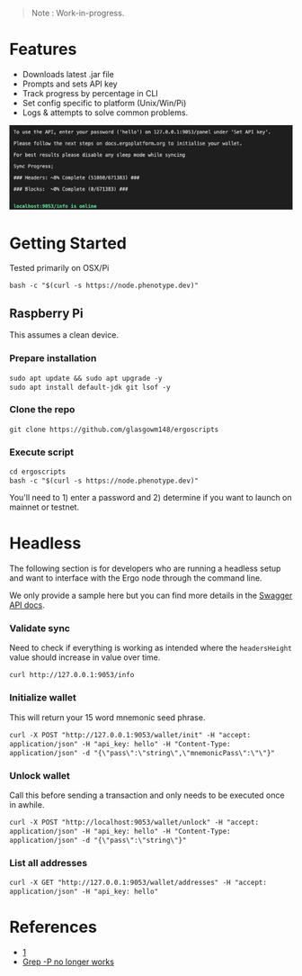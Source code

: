 
> Note : Work-in-progress.

# Features

- Downloads latest .jar file
- Prompts and sets API key
- Track progress by percentage in CLI
- Set config specific to platform (Unix/Win/Pi)
- Logs & attempts to solve common problems.

![CLI](/run.png)


# Getting Started

Tested primarily on OSX/Pi

```
bash -c "$(curl -s https://node.phenotype.dev)"
```

## Raspberry Pi

This assumes a clean device.

### Prepare installation
```
sudo apt update && sudo apt upgrade -y
sudo apt install default-jdk git lsof -y
```

### Clone the repo
```
git clone https://github.com/glasgowm148/ergoscripts
```

### Execute script
```
cd ergoscripts
bash -c "$(curl -s https://node.phenotype.dev)"
```

You'll need to 1) enter a password and 2) determine if you want to launch on mainnet or testnet.


# Headless

The following section is for developers who are running a headless setup and want to interface with the Ergo node through the command line. 

We only provide a sample here but you can find more details in the [Swagger API docs](https://docs.ergoplatform.com/node/swagger/#main-methods).

### Validate sync

Need to check if everything is working as intended where the `headersHeight` value should increase in value over time.

```
curl http://127.0.0.1:9053/info
```

### Initialize wallet

This will return your 15 word mnemonic seed phrase.

```
curl -X POST "http://127.0.0.1:9053/wallet/init" -H "accept: application/json" -H "api_key: hello" -H "Content-Type: application/json" -d "{\"pass\":\"string\",\"mnemonicPass\":\"\"}"
```

### Unlock wallet

Call this before sending a transaction and only needs to be executed once in awhile.

```
curl -X POST "http://localhost:9053/wallet/unlock" -H "accept: application/json" -H "api_key: hello" -H "Content-Type: application/json" -d "{\"pass\":\"string\"}"
```

### List all addresses
```
curl -X GET "http://127.0.0.1:9053/wallet/addresses" -H "accept: application/json" -H "api_key: hello"
```

# References

- [1](https://stackoverflow.com/questions/3466166/how-to-check-if-running-in-cygwin-mac-or-linux)
- [Grep -P no longer works](https://stackoverflow.com/questions/16658333/grep-p-no-longer-works-how-can-i-rewrite-my-searches)




